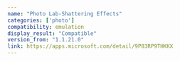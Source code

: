 ```yaml
---
name: "Photo Lab-Shattering Effects"
categories: ['photo']
compatibility: emulation
display_result: "Compatible"
version_from: "1.1.21.0"
link: https://apps.microsoft.com/detail/9P83RP9THKKX
---
```

